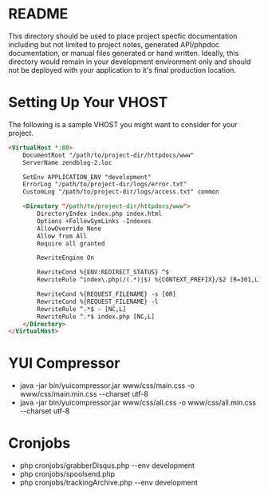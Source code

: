 README
======

This directory should be used to place project specfic documentation including
but not limited to project notes, generated API/phpdoc documentation, or
manual files generated or hand written.  Ideally, this directory would remain
in your development environment only and should not be deployed with your
application to it's final production location.


Setting Up Your VHOST
=====================

The following is a sample VHOST you might want to consider for your project.

```html
<VirtualHost *:80>
    DocumentRoot "/path/to/project-dir/httpdocs/www"
    ServerName zendblog-2.loc

    SetEnv APPLICATION_ENV "development"
    ErrorLog "/path/to/project-dir/logs/error.txt"
    CustomLog "/path/to/project-dir/logs/access.txt" common

    <Directory "/path/to/project-dir/httpdocs/www">
        DirectoryIndex index.php index.html
        Options +FollowSymLinks -Indexes
        AllowOverride None
        Allow from All
        Require all granted

        RewriteEngine On

        RewriteCond %{ENV:REDIRECT_STATUS} ^$
        RewriteRule ^index\.php(/(.*)|$) %{CONTEXT_PREFIX}/$2 [R=301,L]

        RewriteCond %{REQUEST_FILENAME} -s [OR]
        RewriteCond %{REQUEST_FILENAME} -l
        RewriteRule ^.*$ - [NC,L]
        RewriteRule ^.*$ index.php [NC,L]
    </Directory>
</VirtualHost>
```

YUI Compressor
==============

* java -jar bin/yuicompressor.jar www/css/main.css -o www/css/main.min.css --charset utf-8
* java -jar bin/yuicompressor.jar www/css/all.css -o www/css/all.min.css --charset utf-8

Cronjobs
========

* php cronjobs/grabberDisqus.php  --env development
* php cronjobs/spoolsend.php
* php cronjobs/trackingArchive.php  --env development
